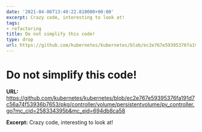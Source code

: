 ```yaml
---
date: '2021-04-06T13:40:22.810000+00:00'
excerpt: Crazy code, interesting to look at!
tags:
- refactoring
title: Do not simplify this code!
type: drop
url: https://github.com/kubernetes/kubernetes/blob/ec2e767e59395376fa191d7c56a74f53936b7653/pkg/controller/volume/persistentvolume/pv_controller.go?mc_cid=258334395b&mc_eid=694db8ca58
---
```


# Do not simplify this code!

**URL:** https://github.com/kubernetes/kubernetes/blob/ec2e767e59395376fa191d7c56a74f53936b7653/pkg/controller/volume/persistentvolume/pv_controller.go?mc_cid=258334395b&mc_eid=694db8ca58

**Excerpt:** Crazy code, interesting to look at!
